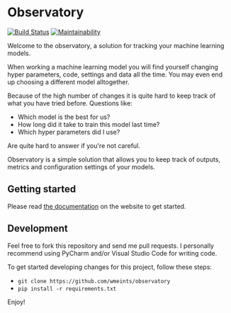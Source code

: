 # Observatory
[![Build Status](https://travis-ci.org/wmeints/observatory.svg?branch=master)](https://travis-ci.org/wmeints/observatory)
[![Maintainability](https://api.codeclimate.com/v1/badges/dd956ac6c181550e7dc9/maintainability)](https://codeclimate.com/github/wmeints/observatory/maintainability)

Welcome to the observatory, a solution for tracking your machine learning models.

When working a machine learning model you will find yourself changing hyper parameters, 
code, settings and data all the time. You may even end up choosing a different model alltogether.

Because of the high number of changes it is quite hard to keep track of what you have tried before.
Questions like:

 - Which model is the best for us?
 - How long did it take to train this model last time?
 - Which hyper parameters did I use?
 
Are quite hard to answer if you're not careful. 
 
Observatory is a simple solution that allows you to keep track of outputs, 
metrics and configuration settings of your models.

## Getting started
Please read [the documentation](https://wmeints.github.io/observatory/index.html) on the website to get started. 

## Development
Feel free to fork this repository and send me pull requests.
I personally recommend using PyCharm and/or Visual Studio Code for writing code.

To get started developing changes for this project, follow these steps:

 * `git clone https://github.com/wmeints/observatory`
 * `pip install -r requirements.txt`
 
Enjoy!